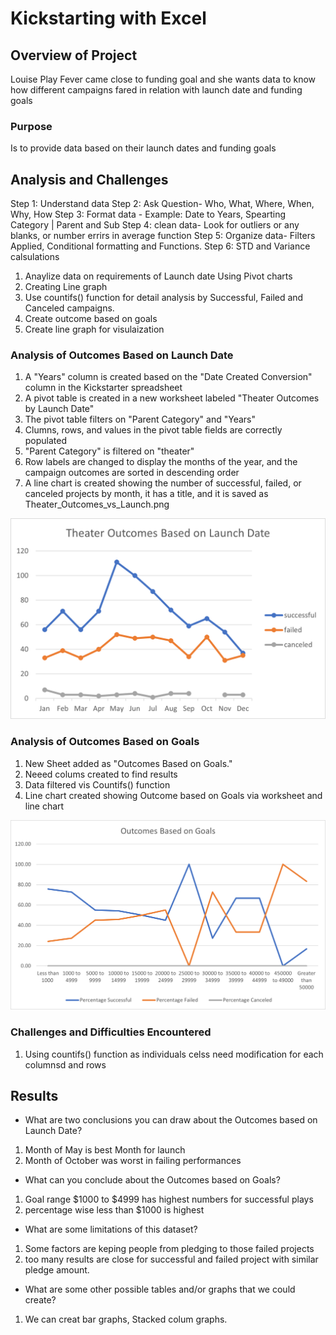 # Kickstarting with Excel

## Overview of Project
Louise Play Fever came close to funding goal and she wants data to know how different campaigns fared in relation with launch date and funding goals

### Purpose
Is to provide data based on their launch dates and funding goals

## Analysis and Challenges
Step 1: Understand data
Step 2: Ask Question- Who, What, Where, When, Why, How
Step 3: Format data - Example: Date to Years, Spearting Category | Parent and Sub 
Step 4: clean data- Look for outliers or any blanks, or number errirs in average function
Step 5: Organize data- Filters Applied, Conditional formatting  and Functions.
Step 6: STD and Variance calsulations

1. Anaylize data on requirements of Launch date Using Pivot charts
2. Creating Line graph
3. Use countifs() function for detail analysis by Successful, Failed and Canceled campaigns.
4. Create outcome based on goals
5. Create line graph for visulaization


### Analysis of Outcomes Based on Launch Date
1. A "Years" column is created based on the "Date Created Conversion" column in the Kickstarter spreadsheet 
2. A pivot table is created in a new worksheet labeled "Theater Outcomes by Launch Date"
3. The pivot table filters on "Parent Category" and "Years"
4. Clumns, rows, and values in the pivot table fields are correctly populated
5. "Parent Category" is filtered on "theater" 
6. Row labels are changed to display the months of the year, and the campaign outcomes are sorted in descending order
7. A line chart is created showing the number of successful, failed, or canceled projects by month, it has a title, and it is saved as Theater_Outcomes_vs_Launch.png

![outcomes_based_on_launchdate](resources/Theater_Outcomes_vs_Launch.png)

### Analysis of Outcomes Based on Goals
1. New Sheet added as "Outcomes Based on Goals."
2. Neeed colums created to find results
3. Data filtered vis Countifs() function
4. Line chart created showing Outcome based on Goals  via worksheet and line chart

![outcomes_based_on_goals](resources/Outcomes_vs_Goals.png)

### Challenges and Difficulties Encountered
 1. Using countifs() function as individuals celss need modification for each columnsd and rows

## Results

- What are two conclusions you can draw about the Outcomes based on Launch Date?
1. Month of May is best Month for launch
2. Month of October was worst in failing performances

- What can you conclude about the Outcomes based on Goals?
1. Goal range $1000 to $4999 has highest numbers for successful plays
2. percentage wise less than $1000 is highest

- What are some limitations of this dataset?
1. Some factors are keping people from pledging to those failed projects
2. too many results are close for successful and failed project with similar pledge amount.

- What are some other possible tables and/or graphs that we could create?
1. We can creat bar graphs, Stacked colum graphs.
